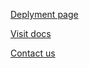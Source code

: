 [Deplyment page](https://outstageed.github.io/join-outstageed/)

[Visit docs](/Join_Outstageed.pdf)

[Contact us](https://razifalah.com/Contact)

